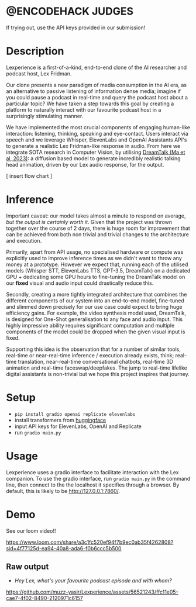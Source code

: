# @ENCODEHACK JUDGES
If trying out, use the API keys provided in our submission!

# Description

Lexperience is a first-of-a-kind, end-to-end clone of the AI researcher and podcast host, Lex Fridman. 


Our clone presents a new paradigm of media consumption in the AI era, as an alternative to passive listening of information dense media; imagine if you could pause a podcast in real-time and query the podcast host about a particular topic? We have taken a step towards this goal by creating a platform to naturally interact with our favourite podcast host in a surprisingly stimulating manner.


We have implemented the most crucial components of engaging human-like interaction: listening, thinking, speaking and eye-contact. Users interact via speech and we leverage Whisper, ElevenLabs and OpenAI Assistants API's to generate a realistic Lex Fridman-like response in audio. From here we integrate SOTA research in Computer Vision, by utilising [DreamTalk (Ma et al, 2023)](https://dreamtalk-project.github.io/): a diffusion based model to generate incredibly realistic talking head animation, driven by our Lex audio response, for the output.

[ insert flow chart ] 

# Inference

Important caveat: our model takes almost a minute to respond on average, *but the output is certainly worth it*. Given that the project was thrown together over the course of 2 days, there is huge room for improvement that can be achieved from both non trivial and trivial changes to the architecture and execution.

Primarily, apart from API usage, no specialised hardware or compute was explicitly used to improve inference times as we didn't want to throw any money at a prototype. However we expect that, running each of the utilised models (Whisper STT, ElevenLabs TTS, GPT-3.5, DreamTalk) on a dedicated GPU + dedicating some GPU hours to fine-tuning the DreamTalk model on our **fixed** visual and audio input could drastically reduce this.

Secondly, creating a more tightly integrated architecture that combines the different components of our system into an end-to-end model, fine-tuned and slimmed down precisely for our use case could expect to bring huge efficiency gains. For example, the video synthesis model used, DreamTalk, is designed for One-Shot generalisation to any face and audio input. This highly impressive ability requires significant computation and multiple components of the model could be dropped when the given visual input is fixed.

Supporting this idea is the observation that for a number of similar tools, real-time or near-real-time inference / execution already exists, think; real-time translation, near-real-time conversational chatbots, real-time 3D animation and real-time faceswap/deepfakes. The jump to real-time lifelike digital assistants is non-trivial but we hope this project inspires that journey.

# Setup
- `pip install gradio openai replicate elevenlabs`
- install transformers from [huggingface](https://huggingface.co/docs/transformers/en/installation)
- input API keys for ElevenLabs, OpenAI and Replicate 
- run `gradio main.py`

# Usage
Lexperience uses a gradio interface to facilitate interaction with the Lex companion. To use the gradio interface, run `gradio main.py` in the command line, then connect to the the localhost it specifies through a browser. By default, this is likely to be http://127.0.0.1:7860/.

# Demo 
See our loom video!!

https://www.loom.com/share/a3c1fc520ef94f7b9ec0ab35f4262808?sid=4f77125d-ea94-40a8-ada6-f0b6ccc5b500

## Raw output 
- *Hey Lex, what's your favourite podcast episode and with whom?*


https://github.com/muzz-yasir/Lexperience/assets/56521243/ffc11e05-cae7-4f02-8490-2120971c6157

